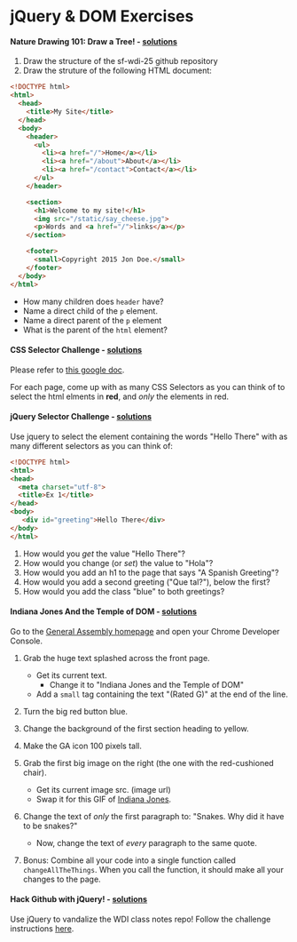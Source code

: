 # jQuery & DOM Exercises

#### Nature Drawing 101: Draw a Tree! - [solutions](solutions.md)
1. Draw the structure of the sf-wdi-25 github repository
2. Draw the struture of the following HTML document:

``` html
<!DOCTYPE html>
<html>
  <head>
    <title>My Site</title>
  </head>
  <body>
    <header>
      <ul>
        <li><a href="/">Home</a></li>
        <li><a href="/about">About</a></li>
        <li><a href="/contact">Contact</a></li>
      </ul>
    </header>

    <section>  
      <h1>Welcome to my site!</h1>
      <img src="/static/say_cheese.jpg">
      <p>Words and <a href="/">links</a></p>
    </section>

    <footer>
      <small>Copyright 2015 Jon Doe.</small>
    </footer>
  </body>
</html>
```

* How many children does `header` have?
* Name a direct child of the `p` element.
* Name a direct parent of the `p` element
* What is the parent of the `html` element?

#### CSS Selector Challenge - [solutions](solutions.md)
Please refer to [this google doc](https://docs.google.com/document/d/1sKbuZaSio1o65iRdkNpB03pwJfJj98GPHUJQsoKJmE4/edit?usp=sharing).

For each page, come up with as many CSS Selectors as you can think of to select the html elments in **red**, and *only* the elements in red.

#### jQuery Selector Challenge - [solutions](solutions.md)

Use jquery to select the element containing the words "Hello There" with as many different selectors as you can think of:

``` html
<!DOCTYPE html>
<html>
<head>
  <meta charset="utf-8">
  <title>Ex 1</title>
</head>
<body>
   <div id="greeting">Hello There</div>
</body>
</html>
```

1. How would you *get* the value "Hello There"?
2. How would you change (or *set*) the value to "Hola"?
3. How would you add an h1 to the page that says "A Spanish Greeting"?
4. How would you add a second greeting ("Que tal?"), below the first?
5. How would you add the class "blue" to both greetings?

#### Indiana Jones And the Temple of DOM - [solutions](solutions.md)

Go to the [General Assembly homepage](https://generalassemb.ly/) and open your Chrome Developer Console.

1. Grab the huge text splashed across the front page.
    * Get its current text.
        * Change it to "Indiana Jones and the Temple of DOM"
    * Add a `small` tag containing the text "(Rated G)" at the end of the line.
1. Turn the big red button blue.
1. Change the background of the first section heading to yellow.
1. Make the GA icon 100 pixels tall.
1. Grab the first big image on the right (the one with the red-cushioned chair).
    * Get its current image src. (image url)
    * Swap it for this GIF of [Indiana Jones](http://media2.giphy.com/media/MS0fQBmGGMaRy/giphy.gif).
1. Change the text of *only* the first paragraph to: "Snakes. Why did it have to be snakes?"
    * Now, change the text of *every* paragraph to the same quote.

1. Bonus: Combine all your code into a single function called `changeAllTheThings`. When you call the function, it should make all your changes to the page.


#### Hack Github with jQuery! - [solutions](jquery-github-hack-exercise/solutions.md)
Use jQuery to vandalize the WDI class notes repo!
Follow the challenge instructions [here](jquery-github-hack-exercise/README.md).
